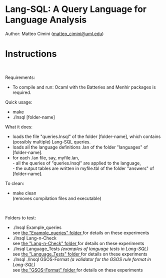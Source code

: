 # Lang-SQL: A Query Language for Language Analysis 

Author: Matteo Cimini (matteo_cimini@uml.edu)
	<br />
# <a name="instructions"></a>Instructions 
<br />

Requirements: 
<br />
<ul>
<li> To compile and run: Ocaml with the Batteries and Menhir packages is required.
</ul>

Quick usage: 
<br />
<ul>
<li> make 
<li> ./lnsql [folder-name]
</ul>

What it does:  <br />
<ul>
<li> loads the file "queries.lnsql" of the folder [folder-name], which contains (possibly multiple) Lang-SQL queries. 
<li> loads all the language definitions .lan of the folder "languages" of [folder-name]. 
<li> for each .lan file, say, myfile.lan, 
	<br /> - all the queries of "queries.lnsql" are applied to the language,  
	<br /> - the output tables are written in myfile.tbl of the folder "answers" of [folder-name]. 
</ul>

To clean: <br />
<ul>
<li> make clean 
	<br /> (removes compilation files and executable) 
</ul>
<br />


Folders to test: 
<br />
<ul>
<li> ./lnsql Example_queries <br />
	see <a href="Example_queries/"> the "Example_queries" folder </a> for details on these experiments 
<li> ./lnsql Lang-n-Check <br />
	see <a href="Lang-n-Check/"> the "Lang-n-Check" folder </a> for details on these experiments 
<li> ./lnsql Language_Tests <i>(examples of language tests in Lang-SQL)</i><br /> 
	see <a href="Language_Tests/"> the "Language_Tests" folder </a> for details on these experiments 
<li> ./lnsql ./lnsql GSOS-Format <i>(a validator for the GSOS rule format in Lang-SQL)</i><br /> 
	see <a href="GSOS-Format/"> the "GSOS-Format" folder </a> for details on these experiments 
</ul> 






